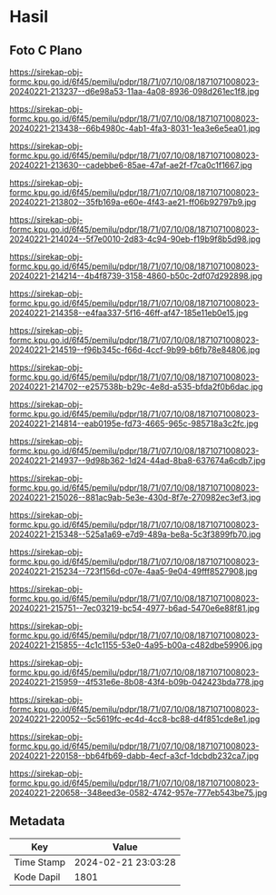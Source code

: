 # Hasil

## Foto C Plano

https://sirekap-obj-formc.kpu.go.id/6f45/pemilu/pdpr/18/71/07/10/08/1871071008023-20240221-213237--d6e98a53-11aa-4a08-8936-098d261ec1f8.jpg

https://sirekap-obj-formc.kpu.go.id/6f45/pemilu/pdpr/18/71/07/10/08/1871071008023-20240221-213438--66b4980c-4ab1-4fa3-8031-1ea3e6e5ea01.jpg

https://sirekap-obj-formc.kpu.go.id/6f45/pemilu/pdpr/18/71/07/10/08/1871071008023-20240221-213630--cadebbe6-85ae-47af-ae2f-f7ca0c1f1667.jpg

https://sirekap-obj-formc.kpu.go.id/6f45/pemilu/pdpr/18/71/07/10/08/1871071008023-20240221-213802--35fb169a-e60e-4f43-ae21-ff06b92797b9.jpg

https://sirekap-obj-formc.kpu.go.id/6f45/pemilu/pdpr/18/71/07/10/08/1871071008023-20240221-214024--5f7e0010-2d83-4c94-90eb-f19b9f8b5d98.jpg

https://sirekap-obj-formc.kpu.go.id/6f45/pemilu/pdpr/18/71/07/10/08/1871071008023-20240221-214214--4b4f8739-3158-4860-b50c-2df07d292898.jpg

https://sirekap-obj-formc.kpu.go.id/6f45/pemilu/pdpr/18/71/07/10/08/1871071008023-20240221-214358--e4faa337-5f16-46ff-af47-185e11eb0e15.jpg

https://sirekap-obj-formc.kpu.go.id/6f45/pemilu/pdpr/18/71/07/10/08/1871071008023-20240221-214519--f96b345c-f66d-4ccf-9b99-b6fb78e84806.jpg

https://sirekap-obj-formc.kpu.go.id/6f45/pemilu/pdpr/18/71/07/10/08/1871071008023-20240221-214702--e257538b-b29c-4e8d-a535-bfda2f0b6dac.jpg

https://sirekap-obj-formc.kpu.go.id/6f45/pemilu/pdpr/18/71/07/10/08/1871071008023-20240221-214814--eab0195e-fd73-4665-965c-985718a3c2fc.jpg

https://sirekap-obj-formc.kpu.go.id/6f45/pemilu/pdpr/18/71/07/10/08/1871071008023-20240221-214937--9d98b362-1d24-44ad-8ba8-637674a6cdb7.jpg

https://sirekap-obj-formc.kpu.go.id/6f45/pemilu/pdpr/18/71/07/10/08/1871071008023-20240221-215026--881ac9ab-5e3e-430d-8f7e-270982ec3ef3.jpg

https://sirekap-obj-formc.kpu.go.id/6f45/pemilu/pdpr/18/71/07/10/08/1871071008023-20240221-215348--525a1a69-e7d9-489a-be8a-5c3f3899fb70.jpg

https://sirekap-obj-formc.kpu.go.id/6f45/pemilu/pdpr/18/71/07/10/08/1871071008023-20240221-215234--723f156d-c07e-4aa5-9e04-49fff8527908.jpg

https://sirekap-obj-formc.kpu.go.id/6f45/pemilu/pdpr/18/71/07/10/08/1871071008023-20240221-215751--7ec03219-bc54-4977-b6ad-5470e6e88f81.jpg

https://sirekap-obj-formc.kpu.go.id/6f45/pemilu/pdpr/18/71/07/10/08/1871071008023-20240221-215855--4c1c1155-53e0-4a95-b00a-c482dbe59906.jpg

https://sirekap-obj-formc.kpu.go.id/6f45/pemilu/pdpr/18/71/07/10/08/1871071008023-20240221-215959--4f531e6e-8b08-43f4-b09b-042423bda778.jpg

https://sirekap-obj-formc.kpu.go.id/6f45/pemilu/pdpr/18/71/07/10/08/1871071008023-20240221-220052--5c5619fc-ec4d-4cc8-bc88-d4f851cde8e1.jpg

https://sirekap-obj-formc.kpu.go.id/6f45/pemilu/pdpr/18/71/07/10/08/1871071008023-20240221-220158--bb64fb69-dabb-4ecf-a3cf-1dcbdb232ca7.jpg

https://sirekap-obj-formc.kpu.go.id/6f45/pemilu/pdpr/18/71/07/10/08/1871071008023-20240221-220658--348eed3e-0582-4742-957e-777eb543be75.jpg


## Metadata

| Key        | Value               |
| ---------- | ------------------- |
| Time Stamp | 2024-02-21 23:03:28 |
| Kode Dapil | 1801                |



